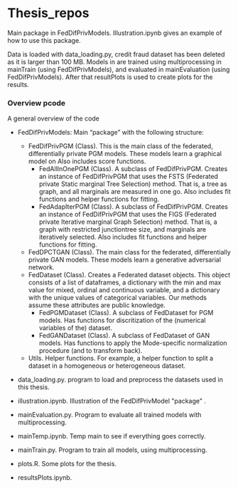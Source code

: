# Thesis_repos

Main package in FedDifPrivModels. Illustration.ipynb gives an example of how to use this package.

Data is loaded with data_loading.py, credit fraud dataset has been deleted as it is larger than 100 MB. Models in are trained using multiprocessing in mainTrain (using FedDifPrivModels), and evaluated in mainEvaluation (using FedDifPrivModels). After that resultPlots is used to create plots for the results. 

### Overview pcode
A general overview of the code
- FedDifPrivModels: Main “package” with the following structure:
  - FedDifPrivPGM (Class). This is the main class of the federated, differentially private PGM models. These models learn a graphical model on Also includes score functions.
    - FedAllInOnePGM (Class). A subclass of FedDifPrivPGM. Creates an instance of FedDifPrivPGM that uses the FSTS (Federated private Static marginal Tree Selection) method. That is, a tree as graph, and  all marginals are measured in one go. Also includes fit functions and helper functions for fitting.
    - FedAdapIterPGM (Class). A subclass of FedDifPrivPGM. Creates an instance of FedDifPrivPGM that uses the FIGS (Federated private Iterative marginal Graph Selection) method. That is, a graph with restricted junctiontree size, and marginals are iteratively selected. Also includes fit functions and helper functions for fitting.
  - FedDPCTGAN (Class). The main class for the federated, differentially private GAN models. These models learn a generative adversarial network.
  - FedDataset (Class). Creates a Federated dataset objects. This object consists of a list of dataframes, a dictionary with the min and max value for mixed, ordinal and continuous variable, and a dictionary with the unique values of categorical variables. Our methods assume these attributes are public knowledge.
    - FedPGMDataset (Class). A subclass of FedDataset for PGM models. Has functions for discritization of the (numerical variables of the) dataset. 
    - FedGANDataset (Class). A subclass of FedDataset of GAN models. Has functions to apply the Mode-specific normalization procedure (and to transform back).
  -	Utils. Helper functions. For example, a helper function to split a dataset in a homogeneous or heterogeneous dataset.

- data_loading.py. program to load and preprocess the datasets used in this thesis.
- illustration.ipynb. Illustration of the FedDifPrivModel "package" .
- mainEvaluation.py. Program to evaluate all trained models with multiprocessing.
- mainTemp.ipynb. Temp main to see if everything goes correctly.
- mainTrain.py. Program to train all models, using multiprocessing.
- plots.R. Some plots for the thesis.
- resultsPlots.ipynb.
